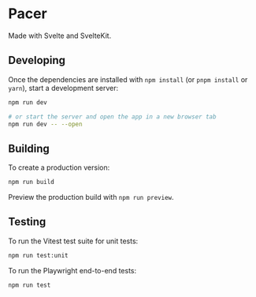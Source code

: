 # Pacer

Made with Svelte and SvelteKit.

## Developing

Once the dependencies are installed with `npm install` (or `pnpm install` or `yarn`), start a development server:

```bash
npm run dev

# or start the server and open the app in a new browser tab
npm run dev -- --open
```

## Building

To create a production version:

```bash
npm run build
```

Preview the production build with `npm run preview`.

## Testing

To run the Vitest test suite for unit tests:

```bash
npm run test:unit
```

To run the Playwright end-to-end tests:

```bash
npm run test
```
